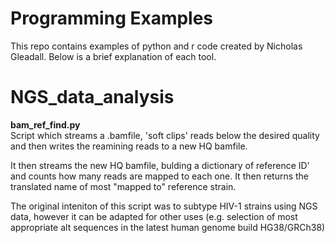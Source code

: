 # Programming Examples

This repo contains examples of python and r code created by Nicholas Gleadall.
Below is a brief explanation of each tool.  

NGS_data_analysis
=================
<body>
<b>bam_ref_find.py</b><BR>
Script which streams a .bamfile, 'soft clips' reads below the
desired quality and then writes the reamining reads to a new HQ bamfile.

It then streams the new HQ bamfile, bulding a dictionary of reference ID' and
counts how many reads are mapped to each one. It then returns the translated name
of most "mapped to" reference strain.

The original inteniton of this script was to subtype HIV-1 strains using NGS data,
however it can be adapted for other uses (e.g. selection of most appropriate alt sequences
  in the latest human genome build HG38/GRCh38)
</body>
